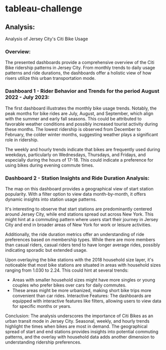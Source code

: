 # tableau-challenge


## Analysis:

Analysis of Jersey City's Citi Bike Usage

### Overview:
The presented dashboards provide a comprehensive overview of the Citi Bike ridership patterns in Jersey City. From monthly trends to daily usage patterns and ride durations, the dashboards offer a holistic view of how risers utilize this urban transportation mode.

### Dashboard 1 - Rider Behavior and Trends for the period August 2022 - July 2023:
The first dashboard illustrates the monthly bike usage trends. Notably, the peak months for bike rides are July, August, and September, which align with the summer and early fall seasons. This could be attributed to favorable weather conditions and possibly increased tourist activity during these months. The lowest ridership is observed from December to February, the colder winter months, suggesting weather plays a significant role in ridership.

The weekly and hourly trends indicate that bikes are frequently used during weekdays, particularly on Wednesdays, Thursdays, and Fridays, and especially during the hours of 17-18. This could indicate a preference for using bikes during evening commute times. 

### Dashboard 2 - Station Insights and Ride Duration Analysis:
The map on this dashboard provides a geographical view of start station popularity. With a filter option to view data month-by-month, it offers dynamic insights into station usage patterns.

It's interesting to observe that start stations are predominantly centered around Jersey City, while end stations spread out across New York. This might hint at a commuting pattern where users start their journey in Jersey City and end in broader areas of New York for work or leisure activities.

Additionally, the ride duration metrics offer an understanding of ride preferences based on membership types. While there are more members than casual riders, casual riders tend to have longer average rides, possibly indicating sporadic but extended usage.


Upon overlaying the bike stations with the 2018 household size layer, it's noticeable that most bike stations are situated in areas with household sizes ranging from 1.030 to 2.24. This could hint at several trends:
- Areas with smaller household sizes might have more singles or young couples who prefer bikes over cars for daily commutes.
- These areas might be more urbanized, making short bike trips more convenient than car rides.
Interactive Features:
The dashboards are equipped with interactive features like filters, allowing users to view data for specific months or years. 

Conclusion:
The analysis underscores the importance of Citi Bikes as an urban transit mode in Jersey City. Seasonal, weekly, and hourly trends highlight the times when bikes are most in demand. The geographical spread of start and end stations provides insights into potential commuting patterns, and the overlay with household data adds another dimension to understanding ridership preferences.
